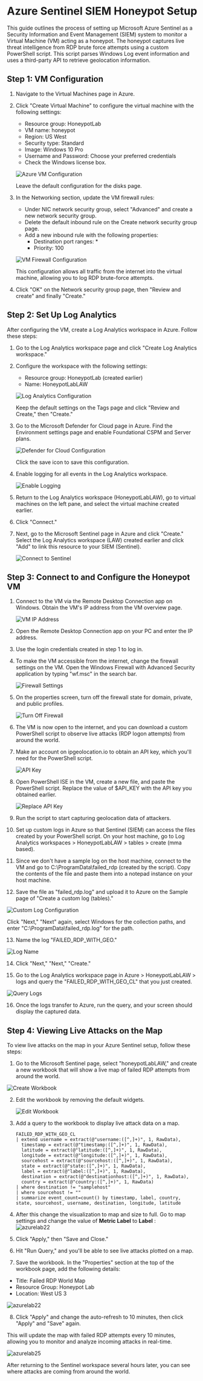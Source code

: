 # Azure Sentinel SIEM Honeypot Setup

This guide outlines the process of setting up Microsoft Azure Sentinel as a Security Information and Event Management (SIEM) system to monitor a Virtual Machine (VM) acting as a honeypot. The honeypot captures live threat intelligence from RDP brute force attempts using a custom PowerShell script. This script parses Windows Log event information and uses a third-party API to retrieve geolocation information.

## Step 1: VM Configuration

1. Navigate to the Virtual Machines page in Azure.
2. Click "Create Virtual Machine" to configure the virtual machine with the following settings:
   - Resource group: HoneypotLab
   - VM name: honeypot
   - Region: US West
   - Security type: Standard
   - Image: Windows 10 Pro
   - Username and Password: Choose your preferred credentials
   - Check the Windows license box.

   ![Azure VM Configuration](https://github.com/ClaytoneJ/Azure-Sentinel-SIEM-Honeypot/assets/119146054/a8036010-e642-4c9b-a336-5729e6e2161c)

   Leave the default configuration for the disks page.

3. In the Networking section, update the VM firewall rules:
   - Under NIC network security group, select "Advanced" and create a new network security group.
   - Delete the default inbound rule on the Create network security group page.
   - Add a new inbound rule with the following properties:
     - Destination port ranges: *
     - Priority: 100

   ![VM Firewall Configuration](https://github.com/ClaytoneJ/Azure-Sentinel-SIEM-Honeypot/assets/119146054/a6d2f62d-13ca-455c-91b0-04c8e1c221f0)

   This configuration allows all traffic from the internet into the virtual machine, allowing you to log RDP brute-force attempts.

4. Click "OK" on the Network security group page, then "Review and create" and finally "Create."

## Step 2: Set Up Log Analytics

After configuring the VM, create a Log Analytics workspace in Azure. Follow these steps:

1. Go to the Log Analytics workspace page and click "Create Log Analytics workspace."
2. Configure the workspace with the following settings:
   - Resource group: HoneypotLab (created earlier)
   - Name: HoneypotLabLAW

   ![Log Analytics Configuration](https://github.com/ClaytoneJ/Azure-Sentinel-SIEM-Honeypot/assets/119146054/834777c9-1f7e-42ed-88c9-be72666709ca)

   Keep the default settings on the Tags page and click "Review and Create," then "Create."

3. Go to the Microsoft Defender for Cloud page in Azure. Find the Environment settings page and enable Foundational CSPM and Server plans.

   ![Defender for Cloud Configuration](https://github.com/ClaytoneJ/Azure-Sentinel-SIEM-Honeypot/assets/119146054/03af95bd-54a5-440a-8433-dcde01a3ddea)

   Click the save icon to save this configuration.

4. Enable logging for all events in the Log Analytics workspace.

   ![Enable Logging](https://github.com/ClaytoneJ/Azure-Sentinel-SIEM-Honeypot/assets/119146054/4c53c451-d6fe-4484-84f9-8e6e49efff43)

5. Return to the Log Analytics workspace (HoneypotLabLAW), go to virtual machines on the left pane, and select the virtual machine created earlier.
6. Click "Connect."

7. Next, go to the Microsoft Sentinel page in Azure and click "Create." Select the Log Analytics workspace (LAW) created earlier and click "Add" to link this resource to your SIEM (Sentinel).

   ![Connect to Sentinel](https://github.com/ClaytoneJ/Azure-Sentinel-SIEM-Honeypot/assets/119146054/5767902f-e09e-44d5-8b0e-f8759b0d323e)

## Step 3: Connect to and Configure the Honeypot VM

1. Connect to the VM via the Remote Desktop Connection app on Windows. Obtain the VM's IP address from the VM overview page.

   ![VM IP Address](https://github.com/ClaytoneJ/Azure-Sentinel-SIEM-Honeypot/assets/119146054/48fb8936-1cb7-43ef-a184-e9e83beba4da)

2. Open the Remote Desktop Connection app on your PC and enter the IP address.

3. Use the login credentials created in step 1 to log in.

4. To make the VM accessible from the internet, change the firewall settings on the VM. Open the Windows Firewall with Advanced Security application by typing "wf.msc" in the search bar.

   ![Firewall Settings](https://github.com/ClaytoneJ/Azure-Sentinel-SIEM-Honeypot/assets/119146054/7cf2f817-9546-4120-994d-dc84300dc053)

5. On the properties screen, turn off the firewall state for domain, private, and public profiles.

   ![Turn Off Firewall](https://github.com/ClaytoneJ/Azure-Sentinel-SIEM-Honeypot/assets/119146054/bc44d857-b31a-4b53-bc0d-bdd63fcbeb73)

6. The VM is now open to the internet, and you can download a custom PowerShell script to observe live attacks (RDP logon attempts) from around the world.

7. Make an account on ipgeolocation.io to obtain an API key, which you'll need for the PowerShell script.

   ![API Key](https://github.com/ClaytoneJ/Azure-Sentinel-SIEM-Honeypot/assets/119146054/e714a5a9-8eb6-42d3-a068-a5d52099cbce)

8. Open PowerShell ISE in the VM, create a new file, and paste the PowerShell script. Replace the value of $API_KEY with the API key you obtained earlier.

   ![Replace API Key](https://github.com/ClaytoneJ/Azure-Sentinel-SIEM-Honeypot/assets/119146054/3c63aa38-7723-4c87-8f2f-d210a63e8925)

9. Run the script to start capturing geolocation data of attackers.

10. Set up custom logs in Azure so that Sentinel (SIEM) can access the files created by your PowerShell script. On your host machine, go to Log Analytics workspaces > HoneypotLabLAW > tables > create (mma based).

11. Since we don't have a sample log on the host machine, connect to the VM and go to C:\ProgramData\failed_rdp (created by the script). Copy the contents of the file and paste them into a notepad instance on your host machine.

12. Save the file as "failed_rdp.log" and upload it to Azure on the Sample page of "Create a custom log (tables)."

   ![Custom Log Configuration](https://github.com/ClaytoneJ/Azure-Sentinel-SIEM-Honeypot/assets/119146054/9e6a267d-ae80-4936-ae5b-943f9d15a3e5)

   Click "Next," "Next" again, select Windows for the collection paths, and enter "C:\ProgramData\failed_rdp.log" for the path.

13. Name the log "FAILED_RDP_WITH_GEO."

   ![Log Name](https://github.com/ClaytoneJ/Azure-Sentinel-SIEM-Honeypot/assets/119146054/c871f61d-836e-49bc-8518-81bbfbecb335)

14. Click "Next," "Next," "Create."

15. Go to the Log Analytics workspace page in Azure > HoneypotLabLAW > logs and query the "FAILED_RDP_WITH_GEO_CL" that you just created.

   ![Query Logs](https://github.com/ClaytoneJ/Azure-Sentinel-SIEM-Honeypot/assets/119146054/993b7285-f405-4a50-bcbc-a280919d6000)

16. Once the logs transfer to Azure, run the query, and your screen should display the captured data.

## Step 4: Viewing Live Attacks on the Map  
To view live attacks on the map in your Azure Sentinel setup, follow these steps:  

1.  Go to the Microsoft Sentinel page, select "honeypotLabLAW," and create a new workbook that will show a live map of failed RDP attempts from around the world.

   ![Create Workbook](https://github.com/ClaytoneJ/Azure-Sentinel-SIEM-Honeypot/assets/119146054/afd985b8-0aab-4661-876f-f13a38fd659f)

2. Edit the workbook by removing the default widgets.

   ![Edit Workbook](https://github.com/ClaytoneJ/Azure-Sentinel-SIEM-Honeypot/assets/119146054/12ec6a8a-4755-42ca-b50a-bc07427b9129)

3. Add a query to the workbook to display live attack data on a map.

   ```
   FAILED_RDP_WITH_GEO_CL 
   | extend username = extract(@"username:([^,]+)", 1, RawData),
     timestamp = extract(@"timestamp:([^,]+)", 1, RawData),
     latitude = extract(@"latitude:([^,]+)", 1, RawData),
     longitude = extract(@"longitude:([^,]+)", 1, RawData),
     sourcehost = extract(@"sourcehost:([^,]+)", 1, RawData),
     state = extract(@"state:([^,]+)", 1, RawData),
     label = extract(@"label:([^,]+)", 1, RawData),
     destination = extract(@"destinationhost:([^,]+)", 1, RawData),
     country = extract(@"country:([^,]+)", 1, RawData)
   | where destination != "samplehost"
   | where sourcehost != ""
   | summarize event_count=count() by timestamp, label, country, state, sourcehost, username, destination, longitude, latitude
    ```   


4. After this change the visualization to map and size to full. Go to map settings and change the value of **Metric Label** to **Label** :  
    ![azurelab22](https://github.com/ClaytoneJ/Azure-Sentinel-SIEM-Honeypot/assets/119146054/7c95d300-c73e-4827-9416-88954dfe38ac)

5. Click "Apply," then "Save and Close."

6. Hit "Run Query," and you'll be able to see live attacks plotted on a map.

7. Save the workbook. In the "Properties" section at the top of the workbook page, add the following details:

* Title: Failed RDP World Map
* Resource Group: Honeypot Lab
* Location: West US 3

![azurelab22](https://github.com/ClaytoneJ/Azure-Sentinel-SIEM-Honeypot/assets/119146054/7c95d300-c73e-4827-9416-88954dfe38ac)

8. Click "Apply" and change the auto-refresh to 10 minutes, then click "Apply" and "Save" again.

This will update the map with failed RDP attempts every 10 minutes, allowing you to monitor and analyze incoming attacks in real-time.

![azurelab25](https://github.com/ClaytoneJ/Azure-Sentinel-Honeypot-Setup-Guide/assets/119146054/208d0bc3-26f6-492e-9d35-d68cb8529798)

After returning to the Sentinel workspace several hours later, you can see where attacks are coming from around the world.
